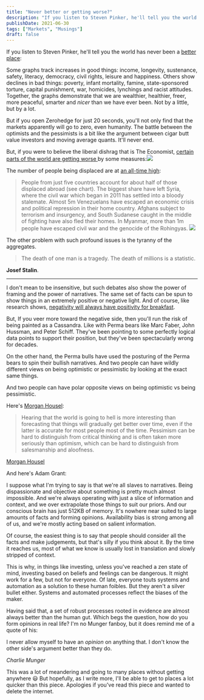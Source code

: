 ```yaml
---
title: "Never better or getting worse?"
description: "If you listen to Steven Pinker, he'll tell you the world has never been a better place: ..."
publishDate: 2021-06-30
tags: ["Markets", "Musings"]
draft: false
---
```


If you listen to Steven Pinker, he'll tell you the world has never been a <a rel="noreferrer noopener" href="https://www.scientificamerican.com/article/a-pep-talk-from-steven-pinker/" target="_blank">better place</a>: 

  <p>
    Some graphs track increases in good things: income, longevity, sustenance, safety, literacy, democracy, civil rights, leisure and happiness. Others show declines in bad things: poverty, infant mortality, famine, state-sponsored torture, capital punishment, war, homicides, lynchings and racist attitudes. Together, the graphs demonstrate that we are wealthier, healthier, freer, more peaceful, smarter and <em>nicer</em> than we have ever been. Not by a little, but by a lot.
  </p>

But if you open Zerohedge for just 20 seconds, you'll not only find that the markets apparently will go to zero, even humanity. The battle between the optimists and the pessimists is a bit like the argument between cigar butt value investors and moving average quants. It'll never end. 

But, if you were to believe the liberal dishrag that is The Economist, <a rel="noreferrer noopener" href="https://www.economist.com/graphic-detail/2021/06/24/which-countries-are-becoming-less-peaceful" target="_blank">certain parts of the world are getting worse </a>by some measures:![](/blog-images/Peace-index.png) 

The number of people being displaced are at <a href="https://www.economist.com/graphic-detail/2021/06/18/the-number-of-forcibly-displaced-people-reaches-another-record-high" target="_blank" rel="noreferrer noopener">an all-time high</a>:

> People from just five countries account for about half of those displaced abroad (see chart). The biggest share have left Syria, where the civil war which began in 2011 has settled into a bloody stalemate. Almost 5m Venezuelans have escaped an economic crisis and political repression in their home country. Afghans subject to terrorism and insurgency, and South Sudanese caught in the middle of fighting have also fled their homes. In Myanmar, more than 1m people have escaped civil war and the genocide of the Rohingyas.
![](/blog-images/Refugees.png) 

The other problem with such profound issues is the tyranny of the aggregates. 

> The death of one man is a tragedy. The death of millions is a statistic.
  
  <strong>Josef Stalin</strong>.

<hr class="wp-block-separator" />

I don't mean to be insensitive, but such debates also show the power of framing and the power of narratives. The same set of facts can be spun to show things in an extremely positive or negative light. And of course, like research shows, <a href="https://www.collaborativefund.com/blog/the-seduction-of-pessimism/" target="_blank" rel="noreferrer noopener">negativity will always have positivity for breakfast</a>. 

But, If you veer more toward the negative side, then you'll run the risk of being painted as a Cassandra. Like with Perma bears like Marc Faber, John Hussman, and Peter Schiff. They've been pointing to some perfectly logical data points to support their position, but they've been spectacularly wrong for decades. 

On the other hand, the Perma bulls have used the posturing of the Perma bears to spin their bullish narratives. And two people can have wildly different views on being optimistic or pessimistic by looking at the exact same things. 

And two people can have polar opposite views on being optimistic vs being pessimistic. 

Here's <a href="https://www.collaborativefund.com/blog/the-seduction-of-pessimism/" target="_blank" rel="noreferrer noopener">Morgan Housel</a>: 

> Hearing that the world is going to hell is more interesting than forecasting that things will gradually get better over time, even if the latter is accurate for most people most of the time. Pessimism can be hard to distinguish from critical thinking and is often taken more seriously than optimism, which can be hard to distinguish from salesmanship and aloofness.
  
  <a href="https://www.collaborativefund.com/blog/the-seduction-of-pessimism/" target="_blank" rel="noreferrer noopener">Morgan Housel</a>

And here's Adam Grant:  

I suppose what I'm trying to say is that we're all slaves to narratives. Being dispassionate and objective about something is pretty much almost impossible. And we're always operating with just a slice of information and context, and we over extrapolate those things to suit our priors. And our conscious brain has just 512KB of memory. It's nowhere near suited to large amounts of facts and forming opinions. Availability bias is strong among all of us, and we're mostly acting based on salient information. 

Of course, the easiest thing is to say that people should consider all the facts and make judgements, but that's silly if you think about it. By the time it reaches us, most of what we know is usually lost in translation and slowly stripped of context. 

This is why, in things like investing, unless you've reached a zen state of mind, investing based on beliefs and feelings can be dangerous. It might work for a few, but not for everyone. Of late, everyone touts systems and automation as a solution to these human foibles. But they aren't a silver bullet either. Systems and automated processes reflect the biases of the maker. 

Having said that, a set of robust processes rooted in evidence are almost always better than the human gut. Which begs the question, how do you form opinions in real life? I'm no Munger fanboy, but it does remind me of a quote of his:

  <p>
    I never allow myself to have an <em>opinion</em> on anything that. I don't know the other side's argument better than they do.
  </p>
  
  <em>Charlie Munger</em>

This was a lot of meandering and going to many places without getting anywhere 😃 But hopefully, as I write more, I'll be able to get to places a lot quicker than this piece. Apologies if you've read this piece and wanted to delete the internet.